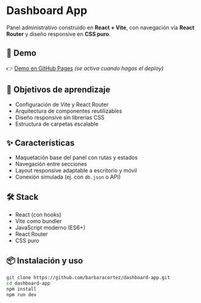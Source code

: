 
# Dashboard App

Panel administrativo construido en **React + Vite**, con navegación vía **React Router** y diseño responsive en **CSS puro**.

## 🚀 Demo
👉 [Demo en GitHub Pages](https://barbaracortez.github.io/dashboard-app/) *(se activa cuando hagas el deploy)*

## 🎯 Objetivos de aprendizaje
- Configuración de Vite y React Router
- Arquitectura de componentes reutilizables
- Diseño responsive sin librerías CSS
- Estructura de carpetas escalable

## ✨ Características
- Maquetación base del panel con rutas y estados
- Navegación entre secciones
- Layout responsive adaptable a escritorio y móvil
- Conexión simulada (ej. con `db.json` o API)

## 🛠️ Stack
- React (con hooks)
- Vite como bundler
- JavaScript moderno (ES6+)
- React Router
- CSS puro

## 📦 Instalación y uso
```bash
git clone https://github.com/barbaracortez/dashboard-app.git
cd dashboard-app
npm install
npm run dev

